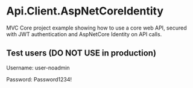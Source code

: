 # Api.Client.AspNetCoreIdentity

MVC Core project example showing how to use a core web API, secured with JWT authentication and AspNetCore Identity on API calls.

## Test users (DO NOT USE in production)

Username: user-noadmin

Password: Password1234!
